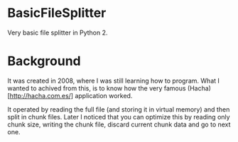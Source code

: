 # BasicFileSplitter
Very basic file splitter in Python 2.

# Background
It was created in 2008, where I was still learning how to program. What I wanted to achived from this, is to know how the very famous (Hacha)[http://hacha.com.es/] application worked.

It operated by reading the full file (and storing it in virtual memory) and then split in chunk files. Later I noticed that you can optimize this by reading only chunk size, writing the chunk file, discard current chunk data and go to next one.
